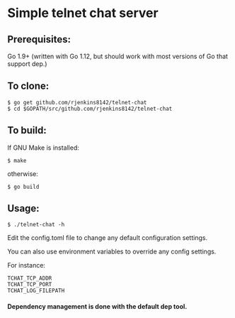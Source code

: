 # Simple telnet chat server

## Prerequisites:

Go 1.9+ (written with Go 1.12, but should work with most versions of Go that support dep.)

## To clone:

```
$ go get github.com/rjenkins8142/telnet-chat
$ cd $GOPATH/src/github.com/rjenkins8142/telnet-chat
```

## To build:

If GNU Make is installed:

`$ make`

otherwise:

`$ go build`

## Usage:

`$ ./telnet-chat -h`

Edit the config.toml file to change any default configuration settings.

You can also use environment variables to override any config settings.

For instance:
```
TCHAT_TCP_ADDR
TCHAT_TCP_PORT
TCHAT_LOG_FILEPATH
```

#### Dependency management is done with the default dep tool.


